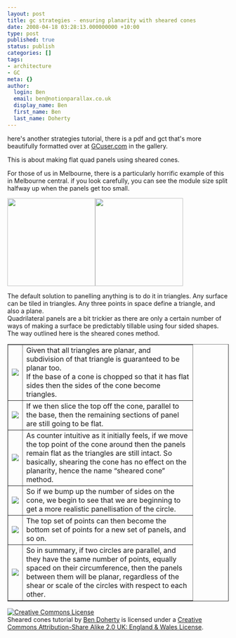 ```yaml
---
layout: post
title: gc strategies - ensuring planarity with sheared cones
date: 2008-04-18 03:28:13.000000000 +10:00
type: post
published: true
status: publish
categories: []
tags:
- architecture
- GC
meta: {}
author:
  login: Ben
  email: ben@notionparallax.co.uk
  display_name: Ben
  first_name: Ben
  last_name: Doherty
---
```

<p><span id="spBody" class="Forum_Normal">here's another strategies tutorial, there is a pdf and gct that's more beautifully formatted over at <a href="http://www.gcuser.com">GCuser.com</a> in the gallery.</span></p>
<p>This is about making flat quad panels using sheared cones.</p>
<p>For those of us in Melbourne, there is a particularly horrific example of this in Melbourne central. if you look carefully, you can see the module size split halfway up when the panels get too small.</p>
<p><img src="{{ site.baseurl }}/assets/glass_08.jpg" height="200" /><img src="{{ site.baseurl }}/assets/Melb-Central-shot-tower.jpg" height="200" /></p>
<p><!--more--></p>
<p>The default solution to panelling anything is to do it in triangles. Any surface can be tiled in triangles. Any three points in space define a triangle, and also a plane.<br />
Quadrilateral panels are a bit trickier as there are only a certain number of ways of making a surface be predictably tillable using four sided shapes.<br />
The way outlined here is the sheared cones method.</p>
<table border="1" cellpadding="1" cellspacing="1" width="500">
<tr>
<td><img src="{{ site.baseurl }}/assets/2420404797_3e96673fa6_o.jpg" /></td>
<td>Given that all triangles are planar, and<br />
subdivision of that triangle is guaranteed to be<br />
planar too.<br />
If the base of a cone is chopped so that it has flat<br />
sides then the sides of the cone become<br />
triangles.</td>
</tr>
<tr>
<td><img src="{{ site.baseurl }}/assets/2421217822_a5dbba7b72_o.jpg" /></td>
<td>If we then slice the top off the cone, parallel to<br />
the base, then the remaining sections of panel<br />
are still going to be flat.</td>
</tr>
<tr>
<td><img src="{{ site.baseurl }}/assets/2420404873_2dec83c4c8_o.jpg" /></td>
<td>As counter intuitive as it initially feels, if we move<br />
the top point of the cone around then the panels<br />
remain flat as the triangles are still intact. So<br />
basically, shearing the cone has no effect on the<br />
planarity, hence the name “sheared cone”<br />
method.</td>
</tr>
<tr>
<td><img src="{{ site.baseurl }}/assets/2420404905_b39a1c4ed2_o.jpg" /></td>
<td>So if we bump up the number of sides on the<br />
cone, we begin to see that we are beginning to<br />
get a more realistic panellisation of the circle.</td>
</tr>
<tr>
<td><img src="{{ site.baseurl }}/assets/2421217904_675bf76aa1_o.jpg" /></td>
<td>The top set of points can then become the<br />
bottom set of points for a new set of panels, and<br />
so on.</td>
</tr>
<tr>
<td><img src="{{ site.baseurl }}/assets/2421217918_6a1c737046_o.jpg" /></td>
<td>So in summary, if two circles are parallel, and<br />
they have the same number of points, equally<br />
spaced on their circumference, then the panels<br />
between them will be planar, regardless of the<br />
shear or scale of the circles with respect to each<br />
other.</td>
</tr>
</table>
<p><a href="http://creativecommons.org/licenses/by-sa/2.0/uk/" rel="license"><img src="{{ site.baseurl }}/assets/88x31.png" style="border-width: 0pt" alt="Creative Commons License" /></a><br />
<span rel="dc:type" property="dc:title" xmlns:dc="http://purl.org/dc/elements/1.1/">Sheared cones tutorial</span> by <a href="http://gcuser.com/Forum/tabid/151/forumid/-1/threadid/2312/scope/posts/language/en-US/www.notionparallax.co.uk" rel="cc:attributionURL" property="cc:attributionName" xmlns:cc="http://creativecommons.org/ns#">Ben Doherty</a> is licensed under a <a href="http://creativecommons.org/licenses/by-sa/2.0/uk/" rel="license">Creative Commons Attribution-Share Alike 2.0 UK: England &amp; Wales License</a>.</p>
